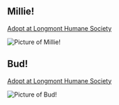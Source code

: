 <!--- 1497918690 --->
## Millie!
[Adopt at Longmont Humane Society](https://www.longmonthumane.org/?q=animals)

![Picture of Millie!](https://scontent.cdninstagram.com/t51.2885-15/s320x320/e35/19227421_1351808538249560_4932357893178523648_n.jpg)
<!--- 1497399631 --->
## Bud!
[Adopt at Longmont Humane Society](https://www.longmonthumane.org/?q=animals)

![Picture of Bud!](https://scontent.cdninstagram.com/t51.2885-15/s320x320/e35/19051539_1695266877449465_5195314972363587584_n.jpg)
